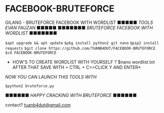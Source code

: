 # FACEBOOK-BRUTEFORCE
GILANG - BRUTEFORCE FACEBOOK WITH WORDLIST 
■■■■■ *TOOLS EVAN FAUZAN* ■■■■■
■■■■■■■ *BRUTEFORCE FACEBOOK WITH WORDLIST* ■■■■■■■

```$apt upgrade && apt update```
```$pkg install python2 git nano```
```$pip2 install requests```
```$git clone https://github.com/TUANB4DUT/FACEBOOK-BRUTEFORCE```
```$cd FACEBOOK-BRUTEFORCE```

* HOW'S TO CREATE WORDLIST WITH YOURSELF ?
$nano wordlist.txt
AFTER THAT SAVE WITH = CTRL + C>>CLICK Y AND ENTER*

*NOW YOU CAN LAUNCH THIS TOOLS WITH*

```$python2 bruteforce.py```


■■■■■■ *HAPPY CRACKING WITH BRUTEFORCE* ■■■■■■

contact? tuanb4dut@gmail.com
